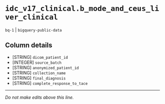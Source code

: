 # `idc_v17_clinical.b_mode_and_ceus_liver_clinical`
`bq-1` | `bigquery-public-data`

## Column details
* [STRING]    `dicom_patient_id`
* [INTEGER]   `source_batch`
* [STRING]    `anonymized_patient_id`
* [STRING]    `collection_name`
* [STRING]    `final_diagnosis`
* [STRING]    `complete_response_to_tace`

-------------------------------------------------------------------------------
*Do not make edits above this line.*
